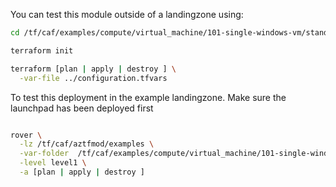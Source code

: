 You can test this module outside of a landingzone using:

```bash
cd /tf/caf/examples/compute/virtual_machine/101-single-windows-vm/standalone

terraform init

terraform [plan | apply | destroy ] \
  -var-file ../configuration.tfvars


```

To test this deployment in the example landingzone. Make sure the launchpad has been deployed first

```bash

rover \
  -lz /tf/caf/aztfmod/examples \
  -var-folder  /tf/caf/examples/compute/virtual_machine/101-single-windows-vm/ \
  -level level1 \
  -a [plan | apply | destroy ] 

```